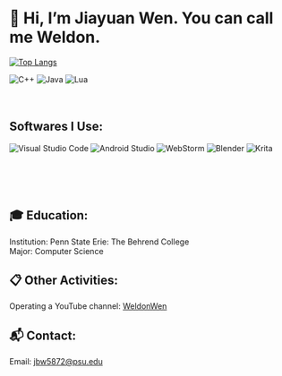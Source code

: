 # 👋 Hi, I’m Jiayuan Wen. You can call me Weldon.

[![Top Langs](https://github-readme-stats.vercel.app/api/top-langs/?username=JiayuanWen&layout=compact&hide=c)](https://github.com/JiayuanWen/github-readme-stats)

![C++](https://img.shields.io/badge/c++-%2300599C.svg?style=for-the-badge&logo=c%2B%2B&logoColor=white)
![Java](https://img.shields.io/badge/java-%23ED8B00.svg?style=for-the-badge&logo=java&logoColor=white)
![Lua](https://img.shields.io/badge/lua-%232C2D72.svg?style=for-the-badge&logo=lua&logoColor=white)
<br>
<br>
<br>
## Softwares I Use:
![Visual Studio Code](https://img.shields.io/badge/Visual%20Studio%20Code-0078d7.svg?style=for-the-badge&logo=visual-studio-code&logoColor=white)
![Android Studio](https://img.shields.io/badge/Android%20Studio-3DDC84.svg?style=for-the-badge&logo=android-studio&logoColor=white) 
![WebStorm](https://img.shields.io/badge/webstorm-143?style=for-the-badge&logo=webstorm&logoColor=white&color=black)
![Blender](https://img.shields.io/badge/blender-%23F5792A.svg?style=for-the-badge&logo=blender&logoColor=white)
![Krita](https://img.shields.io/badge/Krita-203759?style=for-the-badge&logo=krita&logoColor=EEF37B) 
<br>
<br>
<br>
<br>
<br>
## 🎓 Education:
Institution: Penn State Erie: The Behrend College \
Major: Computer Science

## 📋 Other Activities:
Operating a YouTube channel: [WeldonWen](https://www.youtube.com/channel/UC7rTMZwC9A6eCrs2vub4bng)

## 📬 Contact:
Email: [jbw5872@psu.edu](mailto:jbw5872@psu.edu)
